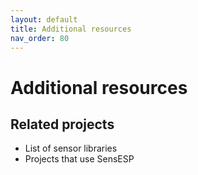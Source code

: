 ```yaml
---
layout: default
title: Additional resources
nav_order: 80
---
```


# Additional resources

## Related projects

- List of sensor libraries
- Projects that use SensESP

